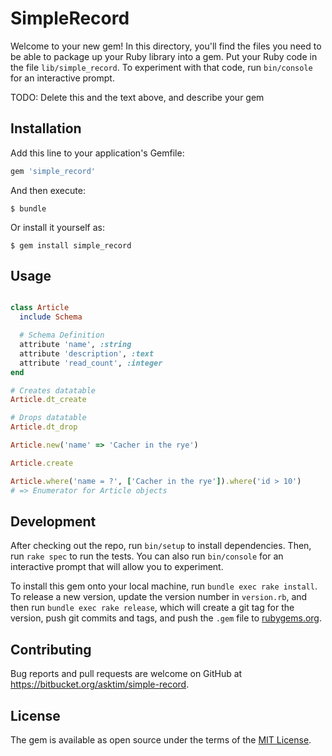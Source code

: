 # SimpleRecord

Welcome to your new gem! In this directory, you'll find the files you need to be able to package up your Ruby library into a gem. Put your Ruby code in the file `lib/simple_record`. To experiment with that code, run `bin/console` for an interactive prompt.

TODO: Delete this and the text above, and describe your gem

## Installation

Add this line to your application's Gemfile:

```ruby
gem 'simple_record'
```

And then execute:

    $ bundle

Or install it yourself as:

    $ gem install simple_record

## Usage

```ruby

class Article
  include Schema

  # Schema Definition
  attribute 'name', :string
  attribute 'description', :text
  attribute 'read_count', :integer
end

# Creates datatable
Article.dt_create

# Drops datatable
Article.dt_drop

Article.new('name' => 'Cacher in the rye')

Article.create

Article.where('name = ?', ['Cacher in the rye']).where('id > 10')
# => Enumerator for Article objects

```

## Development

After checking out the repo, run `bin/setup` to install dependencies. Then, run `rake spec` to run the tests. You can also run `bin/console` for an interactive prompt that will allow you to experiment.

To install this gem onto your local machine, run `bundle exec rake install`. To release a new version, update the version number in `version.rb`, and then run `bundle exec rake release`, which will create a git tag for the version, push git commits and tags, and push the `.gem` file to [rubygems.org](https://rubygems.org).

## Contributing

Bug reports and pull requests are welcome on GitHub at https://bitbucket.org/asktim/simple-record.


## License

The gem is available as open source under the terms of the [MIT License](http://opensource.org/licenses/MIT).
